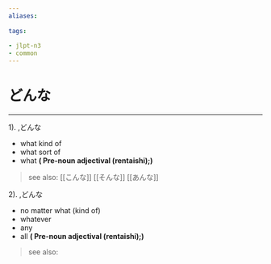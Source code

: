 ```yaml
---
aliases:
    
tags:
    
- jlpt-n3
- common
---
```


# どんな
---
1).
,どんな

- what kind of
- what sort of
- what
**( Pre-noun adjectival (rentaishi);)**
> see also:  [[こんな]] [[そんな]] [[あんな]]
            
2).
,どんな

- no matter what (kind of)
- whatever
- any
- all
**( Pre-noun adjectival (rentaishi);)**
> see also: 
            